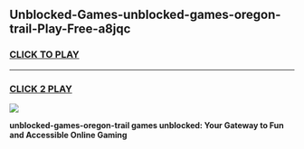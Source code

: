 
## Unblocked-Games-unblocked-games-oregon-trail-Play-Free-a8jqc
<h3>
<a href="https://premium76.site?title=unblocked-games-oregon-trail&ref=18A1">CLICK TO PLAY</a></h3>
<hr>

<h3>
<a href="https://premium76.site?title=unblocked-games-oregon-trail&ref=18A1">CLICK 2 PLAY</a>
  
</h3>

<a href="https://premium76.site?title=unblocked-games-oregon-trail&ref=18A1"><img src="https://clearcache.store/games.png"></a>


**unblocked-games-oregon-trail games unblocked: Your Gateway to Fun and Accessible Online Gaming**
